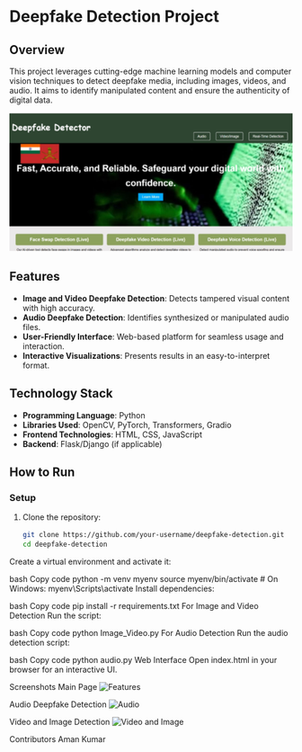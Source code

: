 # Deepfake Detection Project

## Overview
This project leverages cutting-edge machine learning models and computer vision techniques to detect deepfake media, including images, videos, and audio. It aims to identify manipulated content and ensure the authenticity of digital data.

![Main Page](Main.png)

## Features
- **Image and Video Deepfake Detection**: Detects tampered visual content with high accuracy.  
- **Audio Deepfake Detection**: Identifies synthesized or manipulated audio files.  
- **User-Friendly Interface**: Web-based platform for seamless usage and interaction.  
- **Interactive Visualizations**: Presents results in an easy-to-interpret format.  

## Technology Stack
- **Programming Language**: Python  
- **Libraries Used**: OpenCV, PyTorch, Transformers, Gradio  
- **Frontend Technologies**: HTML, CSS, JavaScript  
- **Backend**: Flask/Django (if applicable)  

## How to Run

### Setup
1. Clone the repository:
   ```bash
   git clone https://github.com/your-username/deepfake-detection.git
   cd deepfake-detection
Create a virtual environment and activate it:

bash
Copy code
python -m venv myenv
source myenv/bin/activate  # On Windows: myenv\Scripts\activate
Install dependencies:

bash
Copy code
pip install -r requirements.txt
For Image and Video Detection
Run the script:

bash
Copy code
python Image_Video.py
For Audio Detection
Run the audio detection script:

bash
Copy code
python audio.py
Web Interface
Open index.html in your browser for an interactive UI.

Screenshots
Main Page
![Features](Imagecopy.png)

Audio Deepfake Detection
![Audio](Audio.png)


Video and Image Detection
![Video and Image](ImageVideo.png)


Contributors
Aman Kumar

